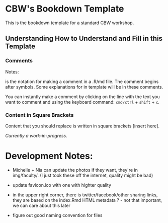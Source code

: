 # CBW's Bookdown Template

This is the bookdown template for a standard CBW workshop.

## Understanding How to Understand and Fill in this Template

### Comments

Notes:

<!--- comment ---> is the notation for making a comment in a .R/md file. The comment begins after <!--- and ends after the FIRST ---> symbols.

<!-- This is a comment. --> Some explanations for in template will be in these comments.

You can instantly make a comment by clicking on the line with the text you want to comment and using the keyboard command: `cmd/ctrl` + `shift` + `c`.

### Content in Square Brackets

Content that you should replace is written in square brackets [insert here].

*Currently a work-in-progress.*

# Development Notes:
- Michelle + Nia can update the photos if they want, they're in img/faculty/. (I just took these off the internet, quality might be bad)
- update favicon.ico with one with highter quality
- in the upper right corner, there is twitter/facebook/other sharing links, they are based on the 
index.Rmd HTML metadata ? - not that important, we can care about this later

- figure out good naming convention for files

